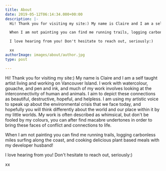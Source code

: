 ```yaml
---
title: About
date: 2019-05-12T06:14:34.000+00:00
description: |-
  Hi! Thank you for visiting my site:) My name is Claire and I am a self taught artist living and working on Vancouver Island. I work with watercolour, gouache, and pen and ink, and much of my work involves looking at the interconnectivity of human and animals. I aim to depict these connections as beautiful, destructive, hopeful, and helpless. I am using my artistic voice to speak up about the environmental crisis that we face today, and hopefully you will think differently about the world and our place within it by my little worlds. My work is often described as whimsical, but don't be fooled by my colours, you can after find macabre undertones in order to bring these faces of conflict and connections to life.

  When I am not painting you can find me running trails, logging carbonless miles surfing along the coast, and cooking delicious plant based meals with my developer husband!

  I love hearing from you! Don't hesitate to reach out, seriously:)

  xx
authorImage: images/about/author.jpg
type: post

---
```

Hi! Thank you for visiting my site:) My name is Claire and I am a self taught artist living and working on Vancouver Island. I work with watercolour, gouache, and pen and ink, and much of my work involves looking at the interconnectivity of human and animals. I aim to depict these connections as beautiful, destructive, hopeful, and helpless. I am using my artistic voice to speak up about the environmental crisis that we face today, and hopefully you will think differently about the world and our place within it by my little worlds. My work is often described as whimsical, but don't be fooled by my colours, you can after find macabre undertones in order to bring these faces of conflict and connections to life. 

When I am not painting you can find me running trails, logging carbonless miles surfing along the coast, and cooking delicious plant based meals with my developer husband!

I love hearing from you! Don't hesitate to reach out, seriously:)

xx

#### 